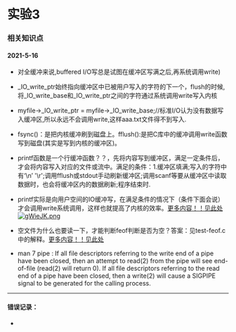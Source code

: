 # 实验3

### 相关知识点

#### 2021-5-16

- 对全缓冲来说,buffered I/O写总是试图在缓冲区写满之后,再系统调用write)
- _IO_write_ptr始终指向缓冲区中已被用户写入的字符的下一个，flush的时候,将_IO_write_base和_IO_write_ptr之间的字符通过系统调用write写入内核
- myfile->_IO_write_ptr = myfile->_IO_write_base;//标准I/O认为没有数据写入缓冲区,所以永远不会调用write,这样aaa.txt文件得不到写入.

- fsync()：是把内核缓冲刷到磁盘上。fflush():是把C库中的缓冲调用write函数写到磁盘(其实是写到内核的缓冲区)。

- printf函数是一个行缓冲函数？？，先将内容写到缓冲区，满足一定条件后，才会将内容写入对应的文件或流中。满足的条件：1.缓冲区填满;写入的字符中有‘\n’ '\r';调用fflush或stdout手动刷新缓冲区;调用scanf等要从缓冲区中读取数据时，也会将缓冲区内的数据刷新;程序结束时.

- printf实际是向用户空间的IO缓冲写，在满足条件的情况下（条件下面会说）才会调用write系统调用，这样也就提高了内核的效率。[更多内容！！见此处]
[![gWieJK.png](https://z3.ax1x.com/2021/05/17/gWieJK.png)](https://imgtu.com/i/gWieJK)

- 空文件为什么也要读一下，才能判断feof判断是否为空？答案：见test-feof.c中的解释。[更多内容！！见此处]

[更多内容！！见此处]:https://www.cnblogs.com/orlion/p/6258691.html

- man 7 pipe : If all file descriptors referring to the write end of a pipe have been closed, then an attempt to read(2) from the pipe will see end-of-file (read(2) will return 0).  If all file  descriptors  referring  to  the  read end of a pipe have been closed, then a write(2) will cause a SIGPIPE signal to be generated for the calling process.  

---

#### 错误记录：
- 


#### 